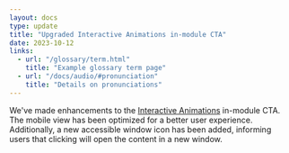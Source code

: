 ```yaml
---
layout: docs
type: update
title: "Upgraded Interactive Animations in-module CTA"
date: 2023-10-12
links:
  - url: "/glossary/term.html"
    title: "Example glossary term page"
  - url: "/docs/audio/#pronunciation"
    title: "Details on pronunciations"
---
```


We've made enhancements to the <a class="link-new-window" href="{{ site.url }}/docs/audio/"><span class="link__text">Interactive Animations</span></a> in-module CTA. The mobile view has been optimized for a better user experience. Additionally, a new accessible window icon has been added, informing users that clicking will open the content in a new window.


